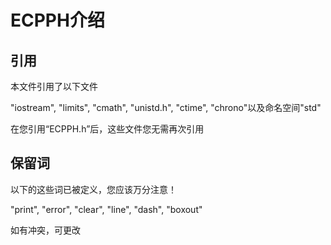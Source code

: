 # ECPPH介绍

## 引用

本文件引用了以下文件

"iostream", "limits", "cmath", "unistd.h", "ctime", "chrono"以及命名空间"std"

在您引用“ECPPH.h”后，这些文件您无需再次引用

## 保留词

以下的这些词已被定义，您应该万分注意！

"print", "error", "clear", "line", "dash", "boxout"

如有冲突，可更改
